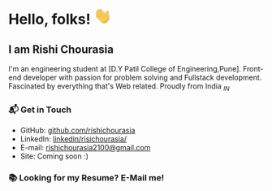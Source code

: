 
# Hello, folks! <img src="https://raw.githubusercontent.com/siddhant-roy/siddhant-roy/master/wave.gif" width="35px">

## I am **Rishi Chourasia**

<!-- ![.NET](https://img.shields.io/badge/.NET-Expert-lightblue) -->
<!-- ![C++](https://img.shields.io/badge/C++-Expert-purple) -->
<!-- ![Python](https://img.shields.io/badge/Python-Expert-lightgreen)
![HTML](https://img.shields.io/badge/HTML-Intermediate-orange)
![CSS](https://img.shields.io/badge/CSS-Intermediate-blue)
![JavaScript](https://img.shields.io/badge/JavaScript-Intermediate-yellow) -->
<!-- ![TypeScript](https://img.shields.io/badge/TypeScript-Intermediate-lightgrey) -->
<!-- ![SQL](https://img.shields.io/badge/SQL-Intermediate-red) -->

<!-- <p align="center"> <img src="https://komarev.com/ghpvc/?username=rishichourasia&label=Profile%20Views&color=118c70&style=flat" alt="rishichourasia" /> </p> -->

I'm an engineering student at [D.Y Patil College of Engineering,Pune]. Front-end developer with passion for problem solving and Fullstack development. Fascinated by everything that's Web related. Proudly from India <sub>_IN_</sub>

<!--<br />
<p align="center"> <a><img src="https://github-profile-trophy.vercel.app/?username=siddhant-roy" alt="siddhant-roy" /></a> sdfsdfsdfasfgnfghfghfghdfasdf///</p>
<br />-->

<!--
## 🔧 Technologies & Tools
![](https://img.shields.io/badge/OS-Windows-informational?style=flat&logo=linux&logoColor=white&color=2bbc8a)
![](https://img.shields.io/badge/Editor-IntelliJ_IDEA-informational?style=flat&logo=intellij-idea&logoColor=white&color=2bbc8a)
![](https://img.shields.io/badge/Code-Python-informational?style=flat&logo=python&logoColor=white&color=2bbc8a)
![](https://img.shields.io/badge/Code-JavaScript-informational?style=flat&logo=javascript&logoColor=white&color=2bbc8a)
![](https://img.shields.io/badge/Code-Golang-informational?style=flat&logo=go&logoColor=white&color=2bbc8a)
![](https://img.shields.io/badge/Code-Make-informational?style=flat&logo=cmake&logoColor=white&color=2bbc8a)
![](https://img.shields.io/badge/Code-Vue-informational?style=flat&logo=vue.js&logoColor=white&color=2bbc8a)
![](https://img.shields.io/badge/Shell-Bash-informational?style=flat&logo=gnu-bash&logoColor=white&color=2bbc8a)
![](https://img.shields.io/badge/Tools-PostgreSQL-informational?style=flat&logo=postgresql&logoColor=white&color=2bbc8a)
![](https://img.shields.io/badge/Tools-Docker-informational?style=flat&logo=docker&logoColor=white&color=2bbc8a)
![](https://img.shields.io/badge/Tools-Kubernetes-informational?style=flat&logo=kubernetes&logoColor=white&color=2bbc8a)
![](https://img.shields.io/badge/Tools-Red_Hat_OpenShift-informational?style=flat&logo=red-hat-open-shift&logoColor=white&color=2bbc8a)
![](https://img.shields.io/badge/Cloud-Digital_Ocean-informational?style=flat&logo=digitalocean&logoColor=white&color=2bbc8a)-->

<!-- - 🔭 Currently studying: at **D.Y Patil College of Engineering,Pune**
- 🌱 Currently learning: **React.JS**
- ⚙️ Mastering: `.html`, `.css`, `.js`, `.ts`, `.jsx`, `.cs`, `.cpp`, `.py`
- 👯 I’m actively looking for **Internships** and/or **Freelance** projects -->
<!--(- 💬 I'm mostly active within the **Vue.JS**, **Node.JS** communities)-->

### 📬 Get in Touch

- GitHub: [github.com/rishichourasia][github]
- LinkedIn: [linkedin/risichourasia/][linkedin]
- E-mail: rishichourasia2100@gmail.com
- Site: Coming soon :)

### 📚 Looking for my Resume? E-Mail me!

<!-- ![Siddhant Roy's github stats](https://github-readme-stats.vercel.app/api?username=rishichourasdfsdfsdfsdfsdfsia&iuhhhkjhungjgjhgjh asfjf w wfpw weowEshow_icons=true&hide_border=true) -->

[github]: https://github.com/rishichourasia
[site]: https://
[linkedin]: https://www.linkedin.com/in/rishi-chourasia-81a8131b2/
